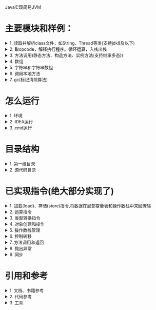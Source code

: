 Java实现简易JVM
#  主要模块和样例：
<details>
    <summary>1. 读取并解析class文件，如String、Thread等类(支持jdk8及以下)</summary>

部分类可能在demo运行时用到:
+ `zvm\bytecode\java\lang\System.class `
+ `zvm\bytecode\java\io\PrintStream.class  `
+ `zvm\bytecode\java\lang\Thread.class`
+ `zvm\bytecode\com\zvm\javaclass\integer\Table1.class(注解相关)`
</details>
<details>
<summary>2. 取opcode，解释执行程序。循环运算，入栈出栈</summary>

- 执行样例：
```java
public class GaussTest {
    public GaussTest() {
    }
    public static void main(String[] args) {
        int sum = 0;
        for(int i = 5; i <= 20; i += 10) {
            sum += i;
        }
        System.out.println(sum);
    }
}
```

输出结果：
```java
file path : GaussTest
20
```
</details>
<details>
<summary>3. 方法调用(静态方法、构造方法、实例方法(支持继承多态))</summary>

- 静态递归方法执行样例(invokestatic)：
```java
public class FibonacciTest {
    public static void main(String[] args) {
        long x = fibonacci(8);
        System.out.println(x);
    }
    private static long fibonacci(long n) {
        if (n <= 1) {
            return n;
        } else {
            return fibonacci(n - 1) + fibonacci(n - 2);
        }
    }
}
```

输出结果：
```java
file path : FibonacciTest
21
```

- 构造方法调用(invokespecial)
```java
public class FibonacciTest {
    public static void main(String[] args) {
        long x = fibonacci(8);
        System.out.println(x);
    }
    private static long fibonacci(long n) {
        if (n <= 1) {
            return n;
        } else {
            return fibonacci(n - 1) + fibonacci(n - 2);
        }
    }
}
```

输出结果：
```java
file path : FibonacciTest
21
```

- 调用实例方法，支持继承多态(invokevirtual)
```java
public class InvokeVirtualTest {
    public static void main(String[] args) {
        Vector2D v2 = new Vector2D(2.1, 2.2);
        Vector2D v3 = new Vector3D(3.1, 3.2, 3.3);
        v2.multiply(2);
        v3.multiply(3);
        System.out.println(v2.x);
        System.out.println(v2.y);
        System.out.println(v3.x);
        System.out.println(v3.y);
        System.out.println(((Vector3D)v3).z);
    }
}
```

输出结果：
```java
file path : ch07/InvokeVirtualTest
4.2
4.4
9.3
9.600000000000001
9.899999999999999
```
</details>
<details>
<summary>4. 数组</summary>

- 一维int数组冒泡排序：
```java
public class BubbleSortTest {
    public static void main(String[] args) {
        int[] arr = {
            22, 84, 77, 11, 95,  9, 78, 56,
            36, 97, 65, 36, 10, 24 ,92, 48
        };
        //printArray(arr);
        bubbleSort(arr);
        //System.out.println(123456789);
        printArray(arr);
    }
    private static void bubbleSort(int[] arr) {
        boolean swapped = true;
        int j = 0;
        int tmp;
        while (swapped) {
            swapped = false;
            j++;
            for (int i = 0; i < arr.length - j; i++) {
                if (arr[i] > arr[i + 1]) {
                    tmp = arr[i];
                    arr[i] = arr[i + 1];
                    arr[i + 1] = tmp;
                    swapped = true;
                }
            }
        }
    }
    private static void printArray(int[] arr) {
        for (int i : arr) {
            System.out.println(i);
        }
    }
}
```
输出结果：
```java
file path : ch08/BubbleSortTest
9
10
...
```

- 一维double数组冒泡排序
```java
public class DoubleBubbleSortTest {
    public static void main(String[] args) {
        double[] arr = {
            22.2, 84.4, 77.5, 11.2, 95.3,  9.2, 78.2, 56.2,
            36.1, 97.1, 65.1, 36.1, 10.3, 24.3 ,92.3, 48.3
        };

        //printArray(arr);
        bubbleSort(arr);
        //System.out.println(123456789);
        printArray(arr);
    }
    private static void bubbleSort(double[] arr) {
        boolean swapped = true;
        int j = 0;
        double tmp;
        while (swapped) {
            swapped = false;
            j++;
            for (int i = 0; i < arr.length - j; i++) {
                if (arr[i] > arr[i + 1]) {
                    tmp = arr[i];
                    arr[i] = arr[i + 1];
                    arr[i + 1] = tmp;
                    swapped = true;
                }
            }
        }
    }
    private static void printArray(double[] arr) {
        for (double i : arr) {
            System.out.println(i);
        }
    }
}

```

输出结果：
```java
file path : ch08/DoubleBubbleSortTest
9.2
10.3
11.2
22.2
24.3
...
```

</details>

<details>
<summary>5. 字符串和字符串数组</summary>

- 字符串加法，涉及类有java/lang/StringBuilder、java/lang/AbstractStringBuilder、java/lang/Math
、java/util/Arrays、java/io/FilterOutputStream、java/io/OutputStream、 java/io/PrintStream、java/lang/String：
```java
public class StringBuilderTest {
    public static void main(String[] args) {
        String hello = "hello,";
        String world = "world!";
        String str = hello + world;
        System.out.println(str);
    }
}
```
输出结果：
```java
file path : ch09/StringBuilderTest
总内存:8912 分配：8完成 当前已使用:8
总内存:8912 分配：12完成 当前已使用:20
...
hello,world!
...
```

- 字符串数组
```java
public class ArrayDemo {
    public static void main(String[] args) {
        int[] a1 = new int[10];       // newarray
        String[] a2 = new String[10]; // anewarray
        //int[][] a3 = new int[10][10]; // multianewarray
        int x = a1.length;            // arraylength
        a1[0] = 100;                  // iastore
        int y = a1[0];                // iaload
        a2[0] = "0abc";                // aastore
        String s = a2[0];             // aaload
        System.out.println( s);
        a2[1] = "1xxxxyyxyy";
        a2[2] = "2xxxxyyxyy";

        for(int i = 0; i < 3; i++){
            System.out.println(a2[i] + " stringbuilderTest");
        }
    }
}
```

输出结果：
```java
file path : ch09/ArrayDemo
总内存:8912 分配：40完成 当前已使用:40
...
0abc
总内存:8912 分配：8完成 当前已使用:104
总内存:8912 分配：20完成 当前已使用:124
...
0abc stringbuilderTest
总内存:8912 分配：8完成 当前已使用:364
总内存:8912 分配：32完成 当前已使用:396
...
1xxxxyyxyy stringbuilderTest
总内存:8912 分配：8完成 当前已使用:580
总内存:8912 分配：32完成 当前已使用:612
...
2xxxxyyxyy stringbuilderTest
...
```
</details>

<details>
<summary>6. 调用本地方法</summary>

- 只实现了这个方法println，里面调用了arraycopy
```java
public class StringBuilderTest {
    public static void main(String[] args) {
        String hello = "hello,";
        String world = "world!";
        String str = hello + world;
        System.out.println(str);
    }
}
```
输出结果：
```java
file path : ch09/StringBuilderTest
hello,world!
```
</details>

<details>
<summary>7. gc(标记清除算法)</summary>

- 在zvm\src\main\java\com\zvm\memory\JavaHeap.java的HEAP_MAX_SIZE(此例中为32)的大小
```java
public class GCTest1 {
    private static final int SIZE = 3;
    public static void main(String[] args){
        test0();
        test1();
        test2();
    }
    private static void test0() {
        /*字符串会创建22 byte + 8byte的数组:8byte:为String对象，22byte为char[11]*/
        //System.out.println("test0 start");
        int[] arr = new int[SIZE];
        for (int i = 0; i < SIZE; i++){
            arr[i] = 100 + i;
        }
        //System.out.println("test0 start");
    }

    private static void test1() {
        //System.out.println("test1 start");
        int[] arr = new int[SIZE];
        for (int i = 0; i < SIZE; i++){
            arr[i] = 100 + i;
        }
        //System.out.println("test1 start");
    }

    private static void test2() {
        //System.out.println("test2 start");
        int[] arr = new int[SIZE];
        for (int i = 0; i < SIZE; i++){
            arr[i] = 100 + i;
        }
        //System.out.println("test2 start");
    }
}
```
输出结果：
```java
file path : gc/GCTest1
总内存:32 分配：12完成 当前已使用:12
总内存:32 分配：12完成 当前已使用:24
总内存:32 已使用：24 当前需分配：12
总内存:32 回收情况：24->0 当前需分配：12
总内存:32 分配：12完成 当前已使用:12
```
</details>

# 怎么运行
<details>
<summary>1. 环境 </summary>

- 在Windows10，基于jdk8开发
- 打印调试信息，可能需要maven引入Gson或fastjson
- 支持解析jdk8及以下版本的类，解释执行demo

</details>

<details>
<summary>2. IDEA运行 </summary>   

<img height="60%" width="80%" src="./draft/howtorun.png">
</details>

<details>
<summary>3. cmd运行 </summary>   

```bash
java -classpath E:\JAVA\Maven\com\alibaba\fastjson\1.2.62\fastjson-1.2.62.jar;E:\JAVA\Maven\com\google\code\gson\gson\2.8.5\gson-2.8.5.jar;F:\projects\zvm\target\classes com.zvm.JavaMain -Xjre F:\LAMP\Java\jdk1.8.0_45\jre -cp F:\projects\zvm\bytecode gc.GCTest1
```
运行结果：  
<img height="60%" width="80%" src="./draft/howtorun_cmd.png" >
</details>

# 目录结构
<details>
<summary>1. 第一级目录</summary>  

```
bytecode\  #编译后的字节文件
javaclass\ #测试demo的源文件
src\       #源代码
```

注：由jdk1.8.0_45\jre\lib\rt.jar中的java文件夹得到zvm\bytecode\java文件夹  
</details>

<details>
<summary>2. 源代码目录</summary>

```bash
com\zvm
    basestruct\                 #读取字节码为内存中ClassFile时的基本数据结构
    classfile\                  #类解析相关
       attribute\               #属性表：jdk8中的23种属性
       constantpool\            #常量池：jdk8中10种常量类型
       ClassFile.java           #解析后的class文件
       cp_info.java             #ClassFile中的常量池表示
       field_info.java          #ClassFile中的字段表示
       IOUtils.java             #解析字节码的工具类
       method_info.java         #ClassFile中的方法表示
       ZvmClassLoader.java      #待重构
    draft\
    gc\
       GC.java                  #GC类，目前只有标记清除算法
    interpreter\                
       CallSite.java            #调用方法时的入口
       CodeUtils.java           #控制pc的工具类
       Descriptor.java          #方法调用时，表示返回数据和入参结构
       Interpreter.java         #取opcode并执行的类
       Opcode.java              #指令
       Ref.java                 #表示methodRef或fieldRef:含类名、描述符、方法名/字段名
    jnative\java\lang\           #预留实现本地方法
    memory\
       ArrayFields.java         #保存堆中的数组
       JavaHeap.java            #表示堆，对象和数组都分配在这
       MethodArea.java          #方法区
       ObjectFields.java        #表示堆中的对象
    runtime\                    #运行时数据
       struct\                  #一些基本数据结构
       JavaClass.java           #运行时表示：ClassFile的入口，加一些类的信息
       JavaFrame.java           #运行时表示：一个方法所用的帧
       JThread.java             #运行时表示：一个线程(目前未实现多线程)
       LocalVars.java           #运行时表示：帧中的局部变量表
       OperandStack.java        #运行时表示：帧中的操作数栈
       RunTimeEnv.java          #运行时的环境，包括JavaHeap、MethodMrea等
       StaticVars.java          #JavaClass中的静态字段分配内存
       ThreadStack.java         #线程栈：运行时，方法调用帧由底至上组成线程栈
    utils\
       TypeUtils.java           #类型转换工具类
       Vars.java                #供LocalVars、LocalVars、ObjectFields继承使用
    Cmd.java                    #解析命令行
    JavaMain.java               #启动入口类，含main方法
    ZVM.java                    #表示虚拟机

```

</details>

# 已实现指令(绝大部分实现了)
<details>
<summary>1. 加载(load)、存储(store)指令,将数据在局部变量表和操作数栈中来回传输</summary>

- 局部变量表->操作数栈：dload,dload_n; iload,iload_n; lload,lload_n; aload,aload_n  
- 操作数栈->局部变量表：dstore,dstore_n; istore,istore_n; lstore,lstore_n; astore,astore_n  
- 常量到操作数栈: bipush,ldc,ldc_w,ldc2_w,iconst_n
</details>

<details>
<summary>2. 运算指令</summary>

- 加法：iadd,ladd  
- 减法: lsub  
- 乘法: dmul
- 自增: iinc  
- 比较: lcmp  
</details>

<details>
<summary>3. 类型转换指令</summary>

- 待实现
</details>

<details>
<summary>4. 对象创建和操作</summary>

- 创建实例: new  
- 创建数组：anewarray,newarray
- 访问类或实例字段:getstatic,getfield,putfield  
- 将一个数组元素加载到操作数栈：iaload,laload,faload,daload,aaload  
- 将一个操作数栈的值存储到数组中：iastore, lastore, fastore, dastore, aastore
- 获得数组的长度：arraylength  
- 检查类实例类型的指令：instanceof、checkcast待实现  
</details>

<details>
<summary>5. 操作数栈管理</summary>

- pop, pop2, dup, dup2, dup_x1, dup2_x1, dup_x2, dup2_x2, swap
</details>

<details>
<summary>6. 控制转移</summary>

- 条件分支：ifeq, ifne, iflt, ifle, ifgt, ifge, ifnull, ifnonnull, if_icmpeq,
       if_icmpne, if_icmplt, if_icmple, if_icmpgt if_icmpge, if_acmpeq, if_acmpne
- 复合条件分支：tableswitch, lookupswitch待实现
- 无条件分支: goto, goto_w, jsr, jsr_w, ret.  
</details>

<details>
<summary>7. 方法调用和返回 </summary>

- invokevirtual: 调用对象实例方法，根据对象实际类型分派  
- invokespecial：特殊处理的实例方法：实例初始化方法，父类方法   
- invokestatic：调用类方法
- invokeinterface：待实现
- 返回指令： ireturn(used to return values of type  boolean ,  byte ,  char ,  short , or  int ), lreturn, freturn, dreturn, and areturn
</details>

<details>
<summary>8. 抛出异常 </summary>

- 待实现
</details>
<details>
<summary>9. 同步 </summary>

- 待实现
</details>

# 引用和参考
<details>
<summary>1. 文档、书籍参考 </summary>

- [java虚拟机规范](https://docs.oracle.com/javase/specs/jvms/se8/jvms8.pdf)
- 《自己动手写Java虚拟机》
- java虚拟机规范(java se7)中文版
- java虚拟机规范(java se8)中文版
- 周志明的《深入理解java虚拟机》
</details>

<details>
<summary>2. 代码参考 </summary>

- [go实现jvm](https://github.com/zxh0/jvmgo-book)
- [c++实现的java虚拟机](https://github.com/kelthuzadx/yvm)
- [Hotspot源码](https://github.com/tzh476/Hotspot)
</details>

<details>
<summary>3. 工具 </summary>

- [类解析工具](https://github.com/zxh0/classpy)
</details>
